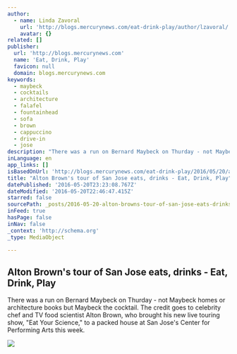 ```yaml
---
author:
  - name: Linda Zavoral
    url: 'http://blogs.mercurynews.com/eat-drink-play/author/lzavoral/'
    avatar: {}
related: []
publisher:
  url: 'http://blogs.mercurynews.com'
  name: 'Eat, Drink, Play'
  favicon: null
  domain: blogs.mercurynews.com
keywords:
  - maybeck
  - cocktails
  - architecture
  - falafel
  - fountainhead
  - sofa
  - brown
  - cappuccino
  - drive-in
  - jose
description: "There was a run on Bernard Maybeck on Thurday - not Maybeck homes or architecture books but Maybeck the cocktail. The credit goes to celebrity chef and TV food scientist Alton Brown, who brought his new live touring show, \"Eat Your Science,\" to a packed house at San Jose's Center for Performing Arts this week."
inLanguage: en
app_links: []
isBasedOnUrl: 'http://blogs.mercurynews.com/eat-drink-play/2016/05/20/alton-brown-checks-sofa-market/'
title: "Alton Brown's tour of San Jose eats, drinks - Eat, Drink, Play"
datePublished: '2016-05-20T23:23:08.767Z'
dateModified: '2016-05-20T22:46:47.415Z'
starred: false
sourcePath: _posts/2016-05-20-alton-browns-tour-of-san-jose-eats-drinks-eat-drink-pl.md
inFeed: true
hasPage: false
inNav: false
_context: 'http://schema.org'
_type: MediaObject

---
```

<article style=""><h1>Alton Brown's tour of San Jose eats, drinks - Eat, Drink, Play</h1><p>There was a run on Bernard Maybeck on Thurday - not Maybeck homes or architecture books but Maybeck the cocktail. The credit goes to celebrity chef and TV food scientist Alton Brown, who brought his new live touring show, "Eat Your Science," to a packed house at San Jose's Center for Performing Arts this week.</p><img src="http://blogs.mercurynews.com/eat-drink-play/files/2016/05/blog-altonbrown-fountainhead-300x271.jpg" /></article>
